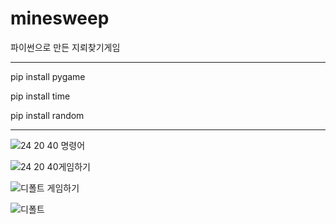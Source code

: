 # minesweep
파이썬으로 만든 지뢰찾기게임

--------------------------------------

pip install pygame

pip install time

pip install random

--------------------------------------

![24 20 40 명령어](https://user-images.githubusercontent.com/65907318/106345661-345dbc80-62f5-11eb-8597-3e4ae36e9792.PNG)


![24 20 40게임하기](https://user-images.githubusercontent.com/65907318/106345663-34f65300-62f5-11eb-85e5-231d0db4db21.PNG)


![디폴트 게임하기](https://user-images.githubusercontent.com/65907318/106345665-358ee980-62f5-11eb-803c-27203eab9375.PNG)


![디폴트](https://user-images.githubusercontent.com/65907318/106345666-36278000-62f5-11eb-8873-18b02ae7ba94.PNG)
